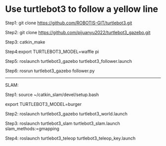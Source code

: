 # Use turtlebot3 to follow a yellow line

Step1: git clone https://github.com/ROBOTIS-GIT/turtlebot3.git

Step2: git clone https://github.com/pijuanyu2022/turtlebot3_gazebo.git

Step3: catkin_make

Step4:export TURTLEBOT3_MODEL=waffle pi

Step5: roslaunch turtlebot3_gazebo turtlebot3_follower.launch

Step6: rosrun turtlebot3_gazebo follower.py

---

SLAM:

Step1: source ~/catkin_slam/devel/setup.bash

export TURTLEBOT3_MODEL=burger

Step2: roslaunch turtlebot3_gazebo turtlebot3_world.launch

Step3: roslaunch turtlebot3_slam turtlebot3_slam.launch slam_methods:=gmapping

Step4: roslaunch turtlebot3_teleop turtlebot3_teleop_key.launch
